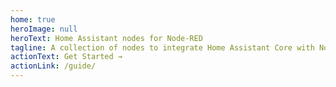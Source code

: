 ```yaml
---
home: true
heroImage: null
heroText: Home Assistant nodes for Node-RED
tagline: A collection of nodes to integrate Home Assistant Core with Node-RED
actionText: Get Started →
actionLink: /guide/
---
```

